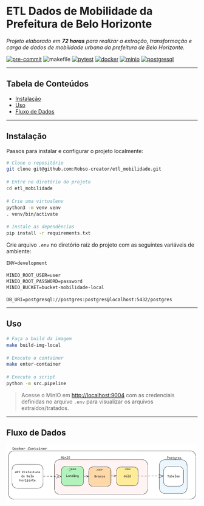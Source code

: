 # ETL Dados de Mobilidade da Prefeitura de Belo Horizonte
*Projeto elaborado em **72 horas** para realizar a extração, transformação e carga de dados de mobilidade urbana da prefeitura de Belo Horizonte.*

[![pre-commit](https://img.shields.io/badge/pre--commit-enabled-brightgreen?logo=pre-commit)](https://github.com/pre-commit/pre-commit)
![makefile](https://img.shields.io/badge/makefile-enabled-brightgreen?logo=gmail&logoColor=blue)
[![pytest](https://img.shields.io/badge/pytest-enabled-brightgreen?logo=pytest&logoColor=yellow)](https://docs.pytest.org/en/7.4.x/)
[![docker](https://img.shields.io/badge/docker-enabled-brightgreen?logo=docker&logoColor=blue)](https://www.docker.com/)
[![minio](https://img.shields.io/badge/minio-enabled-brightgreen?logo=minio&logoColor=red)](https://min.io/)
[![postgresql](https://img.shields.io/badge/postgresql-enabled-brightgreen?logo=postgresql&logoColor=blue)](https://www.postgresql.org/)

---

## Tabela de Conteúdos

- [Instalação](#instalação)
- [Uso](#uso)
- [Fluxo de Dados](#fluxo-de-dados)

---

## Instalação

Passos para instalar e configurar o projeto localmente:

```bash
# Clone o repositório
git clone git@github.com:Robso-creator/etl_mobilidade.git

# Entre no diretório do projeto
cd etl_mobilidade

# Crie uma virtualenv
python3 -m venv venv
. venv/bin/activate

# Instale as dependências
pip install -r requirements.txt
```

Crie arquivo `.env` no diretório raiz do projeto com as seguintes variáveis de ambiente:
```
ENV=development

MINIO_ROOT_USER=user
MINIO_ROOT_PASSWORD=password
MINIO_BUCKET=bucket-mobilidade-local

DB_URI=postgresql://postgres:postgres@localhost:5432/postgres
```

---

## Uso

```bash
# Faça a build da imagem
make build-img-local

# Execute o container
make enter-container

# Execute o script
python -m src.pipeline
```

> Acesse o MinIO em [http://localhost:9004](http://localhost:9004) com as credenciais definidas no arquivo `.env` para visualizar os arquivos extraídos/tratados.

---

## Fluxo de Dados

![img](src/assets/fluxograma.png)
